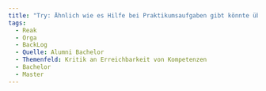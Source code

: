 ```yaml
---
title: "Try: Ähnlich wie es Hilfe bei Praktikumsaufgaben gibt könnte über eine Förderung oder besondere Herausforderungen für Studierende nachgedacht werden, denen die Aufgaben insb. in API1/API2 sehr leicht fallen. Hier wird das Potential teilweise nicht ausgefüllt und Studierende mit Vorkenntnissen 'warten  die Semester lediglich ab'."
tags:
  - Reak
  - Orga
  - BackLog
  - Quelle: Alumni Bachelor
  - Themenfeld: Kritik an Erreichbarkeit von Kompetenzen
  - Bachelor
  - Master
---
```

